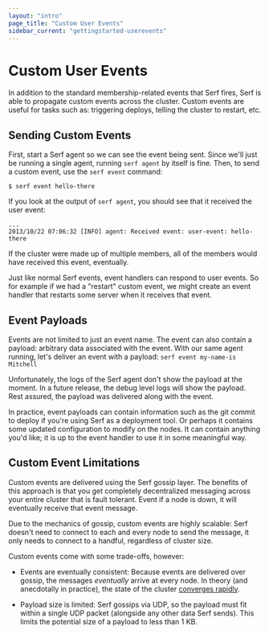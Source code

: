 ```yaml
---
layout: "intro"
page_title: "Custom User Events"
sidebar_current: "gettingstarted-userevents"
---
```


# Custom User Events

In addition to the standard membership-related events that Serf fires,
Serf is able to propagate custom events across the cluster. Custom events
are useful for tasks such as: triggering deploys, telling the cluster to
restart, etc.

## Sending Custom Events

First, start a Serf agent so we can see the event being sent. Since we'll
just be running a single agent, running `serf agent` by itself is fine.
Then, to send a custom event, use the `serf event` command:

```
$ serf event hello-there
```

If you look at the output of `serf agent`, you should see that it received
the user event:

```
...
2013/10/22 07:06:32 [INFO] agent: Received event: user-event: hello-there
```

If the cluster were made up of multiple members, all of the members
would have received this event, eventually.

Just like normal Serf events, event handlers can respond to user events.
So for example if we had a "restart" custom event, we might create an
event handler that restarts some server when it receives that event.

## Event Payloads

Events are not limited to just an event name. The event can also contain
a payload: arbitrary data associated with the event. With our same agent
running, let's deliver an event with a payload: `serf event my-name-is Mitchell`

Unfortunately, the logs of the Serf agent don't show the payload at the
moment. In a future release, the debug level logs will show the payload.
Rest assured, the payload was delivered along with the event.

In practice, event payloads can contain information such as the git commit
to deploy if you're using Serf as a deployment tool. Or perhaps it contains
some updated configuration to modify on the nodes. It can contain anything
you'd like; it is up to the event handler to use it in some meaningful way.

## Custom Event Limitations

Custom events are delivered using the Serf gossip layer. The benefits of
this approach is that you get completely decentralized messaging across
your entire cluster that is fault tolerant. Event if a node is down, it will
eventually receive that event message.

Due to the mechanics of gossip, custom
events are highly scalable: Serf doesn't need to connect to each and every
node to send the message, it only needs to connect to a handful, regardless
of cluster size.

Custom events come with some trade-offs, however:

* Events are eventually consistent: Because events are delivered over
  gossip, the messages _eventually_ arrive at every node. In theory
  (and anecdotally in practice), the state of the cluster
  [converges rapidly](#).

* Payload size is limited: Serf gossips via UDP, so the payload must fit
  within a single UDP packet (alongside any other data Serf sends). This
  limits the potential size of a payload to less than 1 KB.
